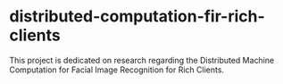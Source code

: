 # distributed-computation-fir-rich-clients
This project is dedicated on research regarding the Distributed Machine Computation for Facial Image Recognition for Rich Clients. 
